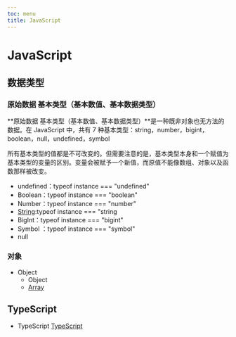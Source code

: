 ```yaml
---
toc: menu
title: JavaScript
---
```


# JavaScript

## 数据类型

### 原始数据 基本类型（基本数值、基本数据类型）

**原始数据 基本类型（基本数值、基本数据类型）**是一种既非对象也无方法的数据。在 JavaScript 中，共有 7 种基本类型：string，number，bigint，boolean，null，undefined，symbol

所有基本类型的值都是不可改变的。但需要注意的是，基本类型本身和一个赋值为基本类型的变量的区别。变量会被赋予一个新值，而原值不能像数组、对象以及函数那样被改变。

- undefined：typeof instance === "undefined"
- Boolean：typeof instance === "boolean"
- Number：typeof instance === "number"
- [String](/javascript/string):typeof instance === "string
- BigInt：typeof instance === "bigint"
- Symbol ：typeof instance === "symbol"
- null

### 对象

- Object
  - Object
  - [Array](/javascript/array)


## TypeScript

- TypeScript
  [TypeScript](/javascript/typeScript)
